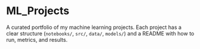 # ML_Projects

A curated portfolio of my machine learning projects. Each project has a clear structure (`notebooks/`, `src/`, `data/`, `models/`) and a README with how to run, metrics, and results.

